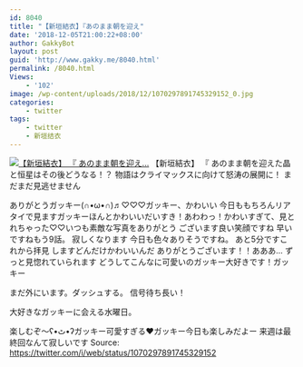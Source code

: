 ```yaml
---
id: 8040
title: "【新垣結衣】『あのまま朝を迎え"
date: '2018-12-05T21:00:22+08:00'
author: GakkyBot
layout: post
guid: 'http://www.gakky.me/8040.html'
permalink: /8040.html
Views:
    - '102'
image: /wp-content/uploads/2018/12/1070297891745329152_0.jpg
categories:
    - twitter
tags:
    - twitter
    - 新垣结衣
---
```


[![【新垣結衣】
『
あのまま朝を迎え...](http://www.yui-aragaki.org/wp-content/uploads/2018/12/1070297891745329152_0.jpg)](http://www.yui-aragaki.org/wp-content/uploads/2018/12/1070297891745329152_0.jpg)
【新垣結衣】
『
あのまま朝を迎えた晶と恒星はその後どうなる！？
物語はクライマックスに向けて怒涛の展開に！
まだまだ見逃せません

ありがとうガッキー(∩•ω•∩)♬♡♡♡ガッキー、かわいい
今日ももちろんリアタイで見ますガッキーほんとかわいいだいすき！あわわっ！かわいすぎて、見とれちゃった♡♡いつも素敵な写真をありがとう
ございます良い笑顔ですね
早いですねもう9話。
寂しくなります
今日も色々ありそうですね。
あと5分ですこれから拝見
しますどんだけかわいいんだ
ありがとうございます！！あああ…
ずっと見惚れていられます
どうしてこんなに可愛いのガッキー大好きです！ガッキー

まだ外にいます。ダッシュする。
信号待ち長い！

大好きなガッキーに会える水曜日。

楽しむぞ〜ʕ•ٹ•ʔガッキー可愛すぎる❤︎ガッキー今日も楽しみだよー
来週は最終回なんて寂しいです
Source: <https://twitter.com/i/web/status/1070297891745329152>
